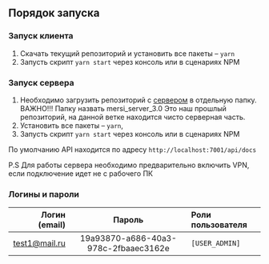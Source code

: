 ## Порядок запуска

### Запуск клиента

1. Скачать текущий репозиторий и установить все пакеты – `yarn`
2. Запусть скрипт `yarn start` через консоль или в сценариях NPM

### Запуск сервера

1. Необходимо загрузить репозиторий с [сервером](git@github.com:Bravo-Soft/mersi_3.0.git) в отдельную папку. ВАЖНО!!! Папку назвать mersi_server_3.0 Это наш прошлый репозиторий, на данной ветке находится чисто серверная часть.
2. Установить все пакеты – `yarn`,
3. Запусть скрипт `yarn start` через консоль или в сценариях NPM

По умолчанию API находится по адресу `http://localhost:7001/api/docs`

P.S Для работы сервера необходимо предварительно включить VPN, если подключение идет не с рабочего ПК

### Логины и пароли

| Логин (email) |                Пароль                | Роли пользователя |
| ------------: | :----------------------------------: | :---------------- |
| test1@mail.ru | 19a93870-a686-40a3-978c-2fbaaec3162e | `[USER_ADMIN]`    |
